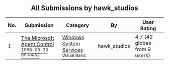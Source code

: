 ﻿<div align="center">

## All Submissions by hawk\_studios

</div>

No.  | Submission | Category | By   | User Rating
---- | ---------- | -------- | ---- | -----------
1 | [The Microsoft Agent Control<br /><sup>1998-09-30 09:04:32</sup>](https://github.com/Planet-Source-Code/hawk-studios-the-microsoft-agent-control__1-8646) | [Windows System Services<br /><sup>Visual Basic</sup>](../ByCategory/windows-system-services__1-35.md) | hawk\_studios | 4.7 (42 globes from 9 users)
